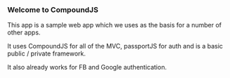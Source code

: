 ### Welcome to CompoundJS ###
This app is a sample web app which we uses as the basis for a number of other apps.

It uses CompoundJS for all of the MVC, passportJS for auth and is a basic public / private framework.

It also already works for FB and Google authentication.
